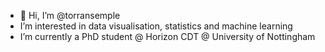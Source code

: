 - 👋 Hi, I’m @torransemple
- I’m interested in data visualisation, statistics and machine learning
- I’m currently a PhD student @ Horizon CDT @ University of Nottingham

<!---
torransemple/torransemple is a ✨ special ✨ repository because its `README.md` (this file) appears on your GitHub profile.
You can click the Preview link to take a look at your changes.
--->
